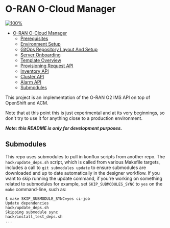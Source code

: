 <!--
SPDX-FileCopyrightText: Red Hat

SPDX-License-Identifier: Apache-2.0
-->

<!-- vscode-markdown-toc -->
# O-RAN O-Cloud Manager

<!-- markdownlint-disable MD033 -->
<a href="https://github.com/o-ran-sc/it-test/tree/master/test_scripts/O2IMS_Compliance_Test"><img alt="100%" src="https://img.shields.io/badge/O--RAN_SC_O2_IMS_Automated_Test_Compliance-100%25-green"/></a>
<!-- markdownlint-enable MD033 -->

<!-- TOC -->
- [O-RAN O-Cloud Manager](#o-ran-o-cloud-manager)
  - [Prerequisites](./docs/user-guide/prereqs.md)
  - [Environment Setup](./docs/user-guide/environment-setup.md)
  - [GitOps Repository Layout And Setup](./docs/user-guide/gitops-layout-and-setup.md)
  - [Server Onboarding](./docs/user-guide/server-onboarding.md)
  - [Template Overview](./docs/user-guide/template-overview.md)
  - [Provisioning Request API](./docs/user-guide/cluster-provisioning.md)
  - [Inventory API](./docs/user-guide/inventory-api.md)
  - [Cluster API](./docs/user-guide/cluster-api.md)
  - [Alarm API](./docs/user-guide/alarms-user-guide.md)
  - [Submodules](#submodules)
<!-- TOC -->

<!-- vscode-markdown-toc-config
	numbering=false
	autoSave=false
	/vscode-markdown-toc-config -->
<!-- /vscode-markdown-toc -->

This project is an implementation of the O-RAN O2 IMS API on top of
OpenShift and ACM.

Note that at this point this is just experimental and at its very beginnings,
so don't try to use it for anything close to a production environment.

***Note: this README is only for development purposes.***

## Submodules

This repo uses submodules to pull in konflux scripts from another repo. The `hack/update_deps.sh` script, which is called from various Makefile targets,
includes a call to `git submodules update` to ensure submodules are downloaded and up to date automatically in the designer workflow.
If you want to skip running the update command, if you're working on something related to submodules for example, set `SKIP_SUBMODULES_SYNC` to `yes` on the `make` command-line, such as:

```console
$ make SKIP_SUBMODULE_SYNC=yes ci-job
Update dependencies
hack/update_deps.sh
Skipping submodule sync
hack/install_test_deps.sh
...
```
